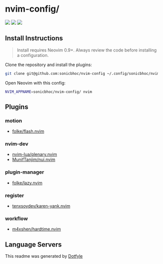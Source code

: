 # nvim-config/

<a href="https://dotfyle.com/sonicbhoc/nvim-config"><img src="https://dotfyle.com/sonicbhoc/nvim-config/badges/plugins?style=flat" /></a>
<a href="https://dotfyle.com/sonicbhoc/nvim-config"><img src="https://dotfyle.com/sonicbhoc/nvim-config/badges/leaderkey?style=flat" /></a>
<a href="https://dotfyle.com/sonicbhoc/nvim-config"><img src="https://dotfyle.com/sonicbhoc/nvim-config/badges/plugin-manager?style=flat" /></a>


## Install Instructions

 > Install requires Neovim 0.9+. Always review the code before installing a configuration.

Clone the repository and install the plugins:

```sh
git clone git@github.com:sonicbhoc/nvim-config ~/.config/sonicbhoc/nvim-config
```

Open Neovim with this config:

```sh
NVIM_APPNAME=sonicbhoc/nvim-config/ nvim
```

## Plugins

### motion

+ [folke/flash.nvim](https://dotfyle.com/plugins/folke/flash.nvim)
### nvim-dev

+ [nvim-lua/plenary.nvim](https://dotfyle.com/plugins/nvim-lua/plenary.nvim)
+ [MunifTanjim/nui.nvim](https://dotfyle.com/plugins/MunifTanjim/nui.nvim)
### plugin-manager

+ [folke/lazy.nvim](https://dotfyle.com/plugins/folke/lazy.nvim)
### register

+ [tenxsoydev/karen-yank.nvim](https://dotfyle.com/plugins/tenxsoydev/karen-yank.nvim)
### workflow

+ [m4xshen/hardtime.nvim](https://dotfyle.com/plugins/m4xshen/hardtime.nvim)
## Language Servers



 This readme was generated by [Dotfyle](https://dotfyle.com)
